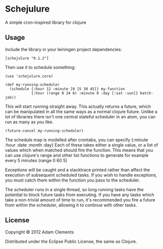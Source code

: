 # Schejulure

A simple cron-inspired library for clojure

## Usage

Include the library in your leiningen project dependencies:

    [schejulure "0.1.2"]

Then use it to schedule something:

    (use 'schejulure.core)

    (def my-running-scheduler
      (schedule {:hour 12 :minute [0 15 30 45]} my-function
                {:hour (range 0 24 6) :minute 0 :day [:sat :sun]} batch-job))

This will start running straight away. This actually returns a future, which can be manipulated in all the same ways as a normal clojure future. Unlike a lot of libraries there isn't one central stateful scheduler in an atom, you can run as many as you like.

    (future-cancel my-running-scheduler)

The schedule map is modelled after crontabs, you can specify
{:minute :hour :date :month :day}
Each of these takes either a single value, or a list of values which when matched should fire the function. This means that you can use clojure's range and other list functions to generate for example every 5 minutes (range 0 60 5)

Exceptions will be caught and a stacktrace printed rather than affect
the execution of subsequent scheduled tasks. If you wish to handle
exceptions, you must catch them within the function you pass to the
scheduler.

The scheduler runs in a single thread, so long running tasks have the
potential to block future tasks from executing. If you have any tasks
which take a non-trivial amount of time to run, it's recommended you
fire a future from within the scheduler, allowing it to continue with
other tasks.

## License

Copyright © 2012 Adam Clements

Distributed under the Eclipse Public License, the same as Clojure.
